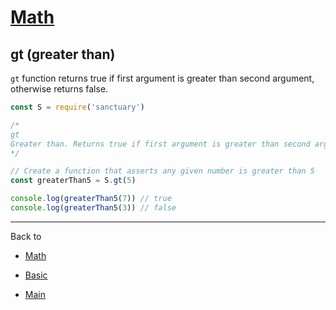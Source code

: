 # [Math](../README.md)

## gt (greater than)

`gt` function returns true if first argument is greater than second argument, otherwise returns false.

```js
const S = require('sanctuary')

/*
gt
Greater than. Returns true if first argument is greater than second argument, otherwise returns false.
*/

// Create a function that asserts any given number is greater than 5
const greaterThan5 = S.gt(5)

console.log(greaterThan5(7)) // true
console.log(greaterThan5(3)) // false
```

----------

Back to

- [Math](README.md)

- [Basic](../README.md)

- [Main](../../README.md)
